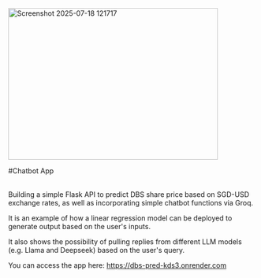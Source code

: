 <img width="425" height="308" alt="Screenshot 2025-07-18 121717" src="https://github.com/user-attachments/assets/cd131852-280b-4e4d-a26b-bd41bd6e426d" />

#Chatbot App

<br> Building a simple Flask API to predict DBS share price based on SGD-USD exchange rates, as well as incorporating simple chatbot functions via Groq. 

It is an example of how a linear regression model can be deployed to generate output based on the user's inputs. 

It also shows the possibility of pulling replies from different LLM models (e.g. Llama and Deepseek) based on the user's query.

You can access the app here: https://dbs-pred-kds3.onrender.com
